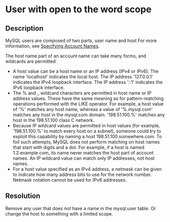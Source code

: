 # User with open to the word scope

## Description
MySQL users are composed of two parts, user name and host 
For more information, see [Specifying Account Names](https://dev.mysql.com/doc/refman/8.0/en/account-names.html ).

The host name part of an account name can take many forms, and wildcards are permitted:

- A host value can be a host name or an IP address (IPv4 or IPv6). The name 'localhost' indicates the local host. The IP address '127.0.0.1' indicates the IPv4 loopback interface. The IP address '::1' indicates the IPv6 loopback interface.
- The % and _ wildcard characters are permitted in host name or IP address values. These have the same meaning as for pattern-matching operations performed with the LIKE operator. For example, a host value of '%' matches any host name, whereas a value of '%.mysql.com' matches any host in the mysql.com domain. '198.51.100.%' matches any host in the 198.51.100 class C network.
- Because IP wildcard values are permitted in host values (for example, '198.51.100.%' to match every host on a subnet), someone could try to exploit this capability by naming a host 198.51.100.somewhere.com. To foil such attempts, MySQL does not perform matching on host names that start with digits and a dot. For example, if a host is named 1.2.example.com, its name never matches the host part of account names. An IP wildcard value can match only IP addresses, not host names.
- For a host value specified as an IPv4 address, a netmask can be given to indicate how many address bits to use for the network number. Netmask notation cannot be used for IPv6 addresses.


## Resolution
Remove any user that does not have a name in the mysql.user table. Or change the host to something with a limited scope.
 